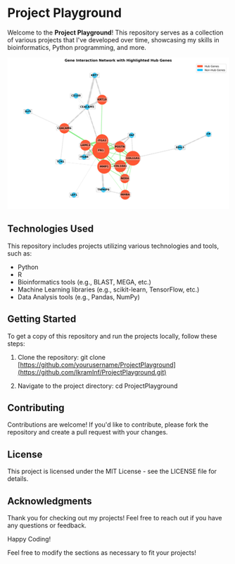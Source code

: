 # Project Playground

Welcome to the **Project Playground**! This repository serves as a collection of various projects that I've developed over time, showcasing my skills in bioinformatics, Python programming, and more. 

![Gene Interaction Network](gene_interaction_network.png)

## Technologies Used

This repository includes projects utilizing various technologies and tools, such as:

- Python
- R
- Bioinformatics tools (e.g., BLAST, MEGA, etc.)
- Machine Learning libraries (e.g., scikit-learn, TensorFlow, etc.)
- Data Analysis tools (e.g., Pandas, NumPy)

## Getting Started

To get a copy of this repository and run the projects locally, follow these steps:

1. Clone the repository:
   git clone [https://github.com/yourusername/ProjectPlayground](https://github.com/IkramInf/ProjectPlayground.git)

2. Navigate to the project directory:
   cd ProjectPlayground

## Contributing
Contributions are welcome! If you'd like to contribute, please fork the repository and create a pull request with your changes.

## License
This project is licensed under the MIT License - see the LICENSE file for details.

## Acknowledgments
Thank you for checking out my projects! Feel free to reach out if you have any questions or feedback.

Happy Coding!

Feel free to modify the sections as necessary to fit your projects!
